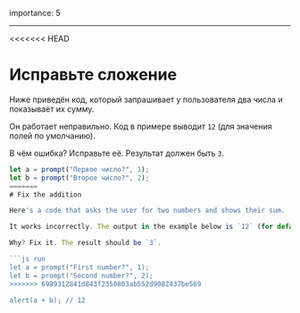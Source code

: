 importance: 5

---

<<<<<<< HEAD
# Исправьте сложение

Ниже приведён код, который запрашивает у пользователя два числа и показывает их сумму.

Он работает неправильно. Код в примере выводит `12` (для значения полей по умолчанию).

В чём ошибка? Исправьте её. Результат должен быть `3`.

```js run
let a = prompt("Первое число?", 1);
let b = prompt("Второе число?", 2);
=======
# Fix the addition

Here's a code that asks the user for two numbers and shows their sum.

It works incorrectly. The output in the example below is `12` (for default prompt values).

Why? Fix it. The result should be `3`.

```js run
let a = prompt("First number?", 1);
let b = prompt("Second number?", 2);
>>>>>>> 6989312841d843f2350803ab552d9082437be569

alert(a + b); // 12
```
